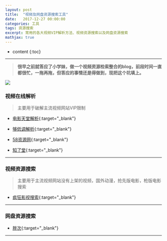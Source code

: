 ```yaml
---
layout: post
title:  "视频及网盘资源搜索工具"
date:   2017-12-27 00:00:00
categories: 工具
tags: 资源搜索
excerpt: 常用的各大视频VIP解析方法、视频资源搜索以及网盘资源搜索
mathjax: true
---
```

* content
{:toc}
---

> **很早之前就答应了小学妹，做一个视频资源检索整合的blog，前段时间一直都很忙，一拖再拖，但答应的事情还是得做到，现把这个坑填上。**

![](http://owlypioka.bkt.clouddn.com/H%E4%B8%80Cl.jpg)

### 视频在线解析

> 主要用于破解主流视频网站VIP限制

- [电影天堂解析](http://www.52dytt.net/vip.html){:target="_blank"}

- [够低调解析](http://goudidiao.com/){:target="_blank"}

- [58资源网](http://lykezhan.com/vip/){:target="_blank"}

- [知了堂](http://yy.zhiliaotang.com/vip/){:target="_blank"}

---

### 视频资源搜索

> 主要用于主流视频网站没有上架的视频，国外动漫，抢先版电影，枪版电影搜索

- [疯狂影视搜索](http://www.ifkdy.com/){:target="_blank"}


---

### 网盘资源搜索

- [胖次](http://www.panc.cc/){:target="_blank"}

---
